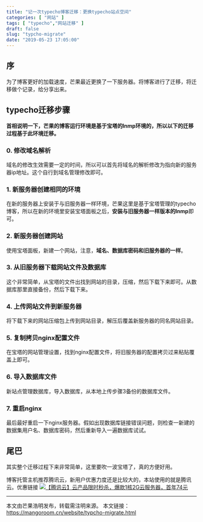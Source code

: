 ```yaml
---
title: "记一次typecho博客迁移：更换typecho站点空间"
categories: [ "网站" ]
tags: [ "typecho","网站迁移" ]
draft: false
slug: "typcho-migrate"
date: "2019-05-23 17:05:00"
---
```


## 序

为了博客更好的加载速度，芒果最近更换了一下服务器。将博客进行了迁移，将迁移做个记录，给分享出来。

## typecho迁移步骤

**首相说明一下，芒果的博客运行环境是基于宝塔的lnmp环境的，所以以下的迁移过程基于此环境迁移。**

### 0. 修改域名解析

域名的修改生效需要一定的时间，所以可以首先将域名的解析修改为指向新的服务器ip地址。这个自行到域名管理修改即可。

### 1. 新服务器创建相同的环境

在新的服务器上安装于与旧服务器一样环境，芒果这里是基于宝塔管理的typecho博客，所以在新的环境里安装宝塔面板之后，**安装与旧服务器一样版本的lnmp**即可。

### 2. 新服务器创建网站

使用宝塔面板，新建一个网站，注意，**域名、数据库密码和旧服务器的一样**。

### 3. 从旧服务器下载网站文件及数据库

这个非常简单，从宝塔的文件出找到网站的目录，压缩，然后下载下来即可。从数据库那里直接备份，然后下载下来。

### 4. 上传网站文件到新服务器

将下载下来的网站压缩包上传到网站目录，解压后覆盖新服务器的同名网站目录。

### 5. 复制拷贝nginx配置文件

在宝塔的网站管理设置，找到nginx配置文件，将旧服务器的配置拷贝过来粘贴覆盖上即可。

### 6. 导入数据库文件

新站点管理数据库，导入数据库，从本地上传步骤3备份的数据库文件。

### 7. 重启nginx

最后最好重启一下nginx服务器。假如出现数据库链接错误问题，则检查一新建的数据集用户名、数据库密码，然后重新导入一遍数据库试试。

## 尾巴

其实整个迁移过程下来非常简单，这里要吹一波宝塔了，真的方便好用。

博客托管主机推荐腾讯云，新用户优惠力度还是比较大的，本站使用的就是腾讯云。优惠链接
[![【腾讯云】云产品限时秒杀，爆款1核2G云服务器，首年74元](https://mangoroom.cn/usr/uploads/2021/09/2788699968.jpg)](https://mangoroom.cn/go/tencentcloud1/)

--- 

本文由芒果浩明发布，转载需注明来源。
本文链接：https://mangoroom.cn/website/typcho-migrate.html